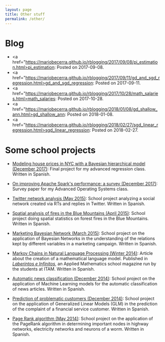 ```yaml
---
layout: page
title: Other stuff
permalink: /other/
---
```


# Blog

* <a href="https://mariobecerra.github.io/rblogging/2017/09/08/pi_estimation.html>pi_estimation</a>: Posted on 2017-09-08.
* <a href="https://mariobecerra.github.io/rblogging/2017/09/11/gd_and_sgd_regression.html>gd_and_sgd_regression</a>: Posted on 2017-09-11.
* <a href="https://mariobecerra.github.io/rblogging/2017/10/28/math_salaries.html>math_salaries</a>: Posted on 2017-10-28.
* <a href="https://mariobecerra.github.io/rblogging/2018/01/08/gd_shallow_ann.html>gd_shallow_ann</a>: Posted on 2018-01-08.
* <a href="https://mariobecerra.github.io/rblogging/2018/02/27/sgd_linear_regression.html>sgd_linear_regression</a>: Posted on 2018-02-27.


# Some school projects

* <a href="../files/school_projects/GLM_Becerra_Lopez.pdf">Modeling house prices in NYC with a Bayesian hierarchical model (December 2017)</a>: Final project for my advanced regression class. Written in Spanish.

* <a href="../files/school_projects/spark_survey.pdf">On improving Apache Spark's performance: a survey (December 2017)</a>: Survey paper for my Advanced Operating Systems class.

* <a href="../files/school_projects/MetAnExamen2.pdf">Twitter network analysis (May 2015)</a>: School project analyzing a social network created via RTs and replies in Twitter. Written in Spanish.

* <a href="../files/school_projects/EstadEspacial.pdf">Spatial analysis of fires in the Blue Mountains (April 2015)</a>: School project doing spatial statistics on forest fires in the Blue Mountains. Written in Spanish.

* <a href="../files/school_projects/EstMultExamen1.html">Marketing Bayesian Network (March 2015)</a>: School project on the application of Bayesian Networks in the understanding of the relations kept by different variables in a marketing campaign. Written in Spanish.

* <a href="../files/school_projects/CadenasMarkovNLP.pdf">Markov Chains in Natural Language Processing (Winter 2014)</a>: Article about the creation of a mathematical language model. Published in <a href="http://laberintos.itam.mx/"><i>Laberintos e Infinitos</i></a>, an Applied Mathematics school magazine run by the students at ITAM. Written in Spanish.

* <a href="../files/school_projects/NewsClassification.pdf">Automatic news classification (December 2014)</a>: School project on the application of Machine Learning models for the automatic classification of news articles. Written in Spanish.

* <a href="../files/school_projects/GLM.html">Prediction of problematic customers (December 2014)</a>: School project on the application of Generalized Linear Models (GLM) in the prediction of the complaint of a financial service customer. Written in Spanish.

* <a href="../files/school_projects/PageRank.pdf">Page Rank algorithm (May 2014)</a>: School project on the application of the PageRank algorithm in determining important nodes in highway networks, electricity networks and neurons of a worm. Written in Spanish.


